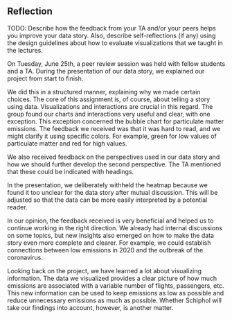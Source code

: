 ## Reflection

TODO: Describe how the feedback from your TA and/or your peers helps you improve
your data story. Also, describe self-reflections (if any) using the design
guidelines about how to evaluate visualizations that we taught in the lectures.

On Tuesday, June 25th, a peer review session was held with fellow students and a TA. During the presentation of our data story, we explained our project from start to finish.

We did this in a structured manner, explaining why we made certain choices. The core of this assignment is, of course, about telling a story using data. Visualizations and interactions are crucial in this regard. The group found our charts and interactions very useful and clear, with one exception. This exception concerned the bubble chart for particulate matter emissions. The feedback we received was that it was hard to read, and we might clarify it using specific colors. For example, green for low values of particulate matter and red for high values.

We also received feedback on the perspectives used in our data story and how we should further develop the second perspective. The TA mentioned that these could be indicated with headings.

In the presentation, we deliberately withheld the heatmap because we found it too unclear for the data story after mutual discussion. This will be adjusted so that the data can be more easily interpreted by a potential reader.

In our opinion, the feedback received is very beneficial and helped us to continue working in the right direction. We already had internal discussions on some topics, but new insights also emerged on how to make the data story even more complete and clearer. For example, we could establish connections between low emissions in 2020 and the outbreak of the coronavirus.

Looking back on the project, we have learned a lot about visualizing information. The data we visualized provides a clear picture of how much emissions are associated with a variable number of flights, passengers, etc. This new information can be used to keep emissions as low as possible and reduce unnecessary emissions as much as possible. Whether Schiphol will take our findings into account, however, is another matter.